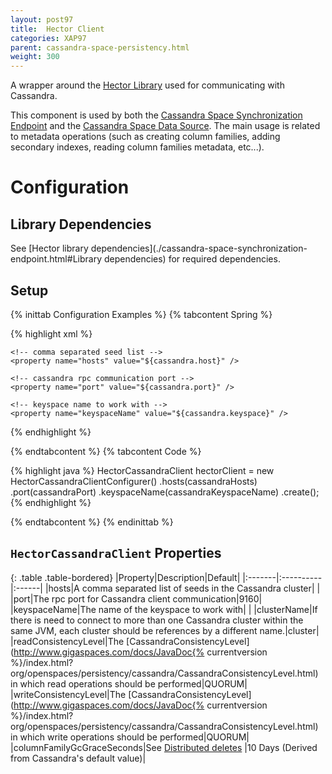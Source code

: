 ```yaml
---
layout: post97
title:  Hector Client
categories: XAP97
parent: cassandra-space-persistency.html
weight: 300
---
```




A wrapper around the [Hector Library](http://hector-client.github.com/hector/build/html/index.html) used for communicating with Cassandra.

This component is used by both the [Cassandra Space Synchronization Endpoint](./cassandra-space-synchronization-endpoint.html) and the [Cassandra Space Data Source](./cassandra-space-data-source.html). The main usage is related to metadata operations (such as creating column families, adding secondary indexes, reading column families metadata, etc...).

# Configuration

## Library Dependencies

See [Hector library dependencies](./cassandra-space-synchronization-endpoint.html#Library dependencies) for required dependencies.

## Setup

{% inittab Configuration Examples %}
{% tabcontent Spring %}

{% highlight xml %}
<bean id="hectorClient"
    class="org.openspaces.persistency.cassandra.HectorCassandraClientFactoryBean">

    <!-- comma separated seed list -->
    <property name="hosts" value="${cassandra.host}" />

    <!-- cassandra rpc communication port -->
    <property name="port" value="${cassandra.port}" />

    <!-- keyspace name to work with -->
    <property name="keyspaceName" value="${cassandra.keyspace}" />

</bean>
{% endhighlight %}

{% endtabcontent %}
{% tabcontent Code %}

{% highlight java %}
HectorCassandraClient hectorClient = new HectorCassandraClientConfigurer()
    .hosts(cassandraHosts)
    .port(cassandraPort)
    .keyspaceName(cassandraKeyspaceName)
    .create();
{% endhighlight %}

{% endtabcontent %}
{% endinittab %}

## `HectorCassandraClient` Properties

{: .table .table-bordered}
|Property|Description|Default|
|:-------|:----------|:------|
|hosts|A comma separated list of seeds in the Cassandra cluster| |
|port|The rpc port for Cassandra client communication|9160|
|keyspaceName|The name of the keyspace to work with| |
|clusterName|If there is need to connect to more than one Cassandra cluster within the same JVM, each cluster should be references by a different name.|cluster|
|readConsistencyLevel|The [CassandraConsistencyLevel](http://www.gigaspaces.com/docs/JavaDoc{% currentversion %}/index.html?org/openspaces/persistency/cassandra/CassandraConsistencyLevel.html) in which read operations should be performed|QUORUM|
|writeConsistencyLevel|The [CassandraConsistencyLevel](http://www.gigaspaces.com/docs/JavaDoc{% currentversion %}/index.html?org/openspaces/persistency/cassandra/CassandraConsistencyLevel.html) in which write operations should be performed|QUORUM|
|columnFamilyGcGraceSeconds|See [Distributed deletes](http://wiki.apache.org/cassandra/DistributedDeletes) |10 Days (Derived from Cassandra's default value)|
